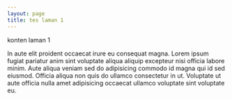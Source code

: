 ```yaml
---
layout: page
title: tes laman 1
---
```

k﻿onten laman 1

In aute elit proident occaecat irure eu consequat magna. Lorem ipsum fugiat pariatur anim sint voluptate aliqua aliquip excepteur nisi officia labore minim. Aute aliqua veniam sed do adipisicing commodo id magna qui id sed eiusmod. Officia aliqua non quis do ullamco consectetur in ut. Voluptate ut aute officia nulla amet adipisicing occaecat ullamco voluptate sint voluptate eu.